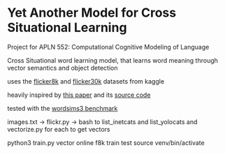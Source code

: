 # Yet Another Model for Cross Situational Learning
Project for APLN 552: Computational Cognitive Modeling of Language

Cross Situational word learning model, that learns word meaning through vector semantics and object detection

uses the [flicker8k](https://www.kaggle.com/datasets/adityajn105/flickr8k) and [flicker30k](https://www.kaggle.com/datasets/hsankesara/flickr-image-dataset) datasets from kaggle

heavily inspired by [this paper](https://aclanthology.org/2014.tal-3.3.pdf) and its [source code](https://github.com/kadarakos/IBMVisual)

tested with the [wordsims3 benchmark](https://github.com/204870/wordsims3)

images.txt -> flickr.py -> bash to list_inetcats and list_yolocats and vectorize.py for each to get vectors


python3 train.py vector online f8k train test
source venv/bin/activate

